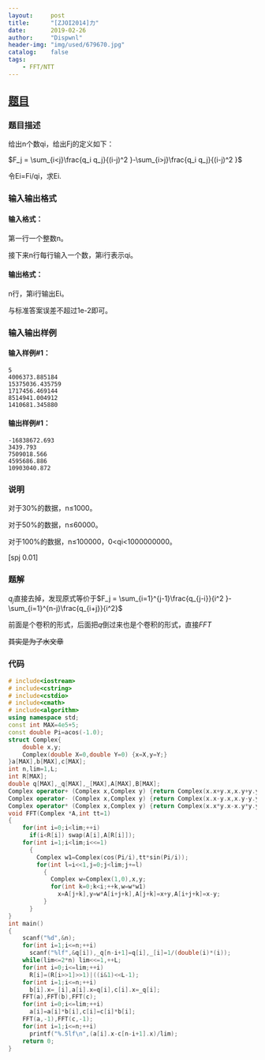 ```yaml
---
layout:		post
title:		"[ZJOI2014]力"
date:		2019-02-26
author:		"Dispwnl"
header-img:	"img/used/679670.jpg"
catalog:	false
tags:
    - FFT/NTT
---
```


## [题目](https://www.luogu.org/problemnew/show/P3338)

### 题目描述

给出n个数qi，给出Fj的定义如下：

$F_j = \sum_{i<j}\frac{q_i q_j}{(i-j)^2 }-\sum_{i>j}\frac{q_i q_j}{(i-j)^2 }​$

令Ei=Fi/qi，求Ei.

### 输入输出格式

#### 输入格式：

第一行一个整数n。

接下来n行每行输入一个数，第i行表示qi。

#### 输出格式：

n行，第i行输出Ei。

与标准答案误差不超过1e-2即可。

### 输入输出样例

#### 输入样例#1：

```plain
5
4006373.885184
15375036.435759
1717456.469144
8514941.004912
1410681.345880
```

#### 输出样例#1：

```plain
-16838672.693
3439.793
7509018.566
4595686.886
10903040.872
```

### 说明

对于30%的数据，n≤1000。

对于50%的数据，n≤60000。

对于100%的数据，n≤100000，0<qi<1000000000。

[spj 0.01]

### 题解

$q_j$直接去掉，发现原式等价于$F_j = \sum_{i=1}^{j-1}\frac{q_{j-i}}{i^2 }-\sum_{i=1}^{n-j}\frac{q_{i+j}}{i^2}$

前面是个卷积的形式，后面把$q$倒过来也是个卷积的形式，直接$FFT$

~~其实是为了水文章~~

### 代码

```c++
# include<iostream>
# include<cstring>
# include<cstdio>
# include<cmath>
# include<algorithm>
using namespace std;
const int MAX=4e5+5;
const double Pi=acos(-1.0);
struct Complex{
	double x,y;
	Complex(double X=0,double Y=0) {x=X,y=Y;}
}a[MAX],b[MAX],c[MAX];
int n,lim=1,L;
int R[MAX];
double q[MAX],_q[MAX],_[MAX],A[MAX],B[MAX];
Complex operator+ (Complex x,Complex y) {return Complex(x.x+y.x,x.y+y.y);}
Complex operator- (Complex x,Complex y) {return Complex(x.x-y.x,x.y-y.y);}
Complex operator* (Complex x,Complex y) {return Complex(x.x*y.x-x.y*y.y,x.y*y.x+x.x*y.y);}
void FFT(Complex *A,int tt=1)
{
	for(int i=0;i<lim;++i)
	  if(i<R[i]) swap(A[i],A[R[i]]);
	for(int i=1;i<lim;i<<=1)
	  {
	  	Complex w1=Complex(cos(Pi/i),tt*sin(Pi/i));
	  	for(int l=i<<1,j=0;j<lim;j+=l)
	  	  {
	  	  	Complex w=Complex(1,0),x,y;
	  	  	for(int k=0;k<i;++k,w=w*w1)
	  	  	  x=A[j+k],y=w*A[i+j+k],A[j+k]=x+y,A[i+j+k]=x-y;
		  }
	  }
}
int main()
{
	scanf("%d",&n);
	for(int i=1;i<=n;++i)
	  scanf("%lf",&q[i]),_q[n-i+1]=q[i],_[i]=1/(double(i)*(i));
	while(lim<=2*n) lim<<=1,++L;
	for(int i=0;i<=lim;++i) 
	  R[i]=(R[i>>1]>>1)|((i&1)<<L-1);
	for(int i=1;i<=n;++i)
	  b[i].x=_[i],a[i].x=q[i],c[i].x=_q[i];
	FFT(a),FFT(b),FFT(c);
	for(int i=0;i<=lim;++i)
	  a[i]=a[i]*b[i],c[i]=c[i]*b[i];
	FFT(a,-1),FFT(c,-1);
	for(int i=1;i<=n;++i)
	  printf("%.5lf\n",(a[i].x-c[n-i+1].x)/lim);
	return 0;
}
```


